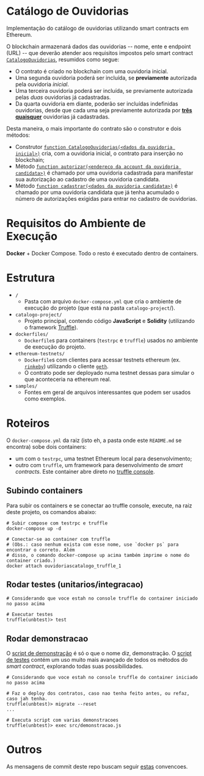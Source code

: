 # Catálogo de Ouvidorias

Implementação do catálogo de ouvidorias utilizando smart contracts em Ethereum.

O blockchain armazenará dados das ouvidorias -- nome, ente e endpoint (URL) -- que deverão atender aos requisitos
impostos pelo smart contract [`CatalogoOuvidorias`](catalogo-project/contracts/CatalogoOuvidorias.sol), resumidos como segue:

- O contrato é criado no blockchain com uma ouvidoria inicial.
- Uma segunda ouvidoria poderá ser incluída, se **previamente** autorizada pela ouvidoria _inicial_.
- Uma terceira ouvidoria poderá ser incluída, se previamente autorizada pelas _duas_ ouvidorias já cadastradas.
- Da quarta ouvidoria em diante, poderão ser incluídas indefinidas ouvidorias, desde que cada uma seja previamente
 autorizada por [**três quaisquer**](catalogo-project/contracts/CatalogoOuvidorias.sol#L9) ouvidorias já cadastradas.

Desta maneira, o mais importante do contrato são o construtor e dois métodos:
- Construtor [`function CatalogoOuvidorias(<dados da ouvidoria inicial>)`](catalogo-project/contracts/CatalogoOuvidorias.sol#L42) cria, com a ouvidoria inicial, o contrato para
 inserção no blockchain;
- Método [`function autorizar(<endereco da account da ouvidoria candidata>)`](catalogo-project/contracts/CatalogoOuvidorias.sol#L89) é chamado por uma ouvidoria cadastrada para manifestar
 sua autorização ao cadastro de uma ouvidoria candidata.
- Método [`function cadastrar(<dados da ouvidoria candidata>)`](catalogo-project/contracts/CatalogoOuvidorias.sol#L115) é chamado por uma ouvidoria candidata que já tenha acumulado
 o número de autorizações exigidas para entrar no cadastro de ouvidorias.

# Requisitos do Ambiente de Execução

**Docker** + Docker Compose. Todo o resto é executado dentro de containers.

# Estrutura

- `/`
    - Pasta com arquivo `docker-compose.yml` que cria o ambiente de execução do projeto (que está na pasta `catalogo-project`/).
- `catalogo-project/`
    - Projeto principal, contendo código **JavaScript** e **Solidity** (utilizando o framework [Truffle](https://github.com/trufflesuite/truffle)).
- `dockerfiles/`
    - `Dockerfile`s para containers (`testrpc` e `truffle`) usados no ambiente de execução do projeto.
- `ethereum-testnets/`
    - `Dockerfile`s com clientes para acessar testnets ethereum (ex. [`rinkeby`](https://www.rinkeby.io/)) utilizando o cliente [`geth`](https://github.com/ethereum/go-ethereum/wiki/geth).
    - O contrato pode ser deployado numa testnet dessas para simular o que aconteceria na ethereum real.
- `samples/`
    - Fontes em geral de arquivos interessantes que podem ser usados como exemplos.


# Roteiros

O `docker-compose.yml` da raiz (isto eh, a pasta onde este `README.md` se encontra) sobe dois containers:
 
- um com o `testrpc`, uma testnet Ethereum local para desenvolvimento;
- outro com `truffle`, um framework para desenvolvimento de *smart contracts*. Este container abre direto no [truffle console](http://truffleframework.com/docs/getting_started/console).

## Subindo containers

Para subir os containers e se conectar ao truffle console, execute, na raiz deste projeto, os comandos abaixo:

```shell
# Subir compose com testrpc e truffle
docker-compose up -d

# Conectar-se ao container com truffle
# (Obs.: caso nenhum exista com esse nome, use `docker ps` para encontrar o correto. Além
# disso, o comando docker-compose up acima também imprime o nome do container criado.)
docker attach ouvidoriascatalogo_truffle_1
```

## Rodar testes (unitarios/integracao)

```shell
# Considerando que voce estah no console truffle do container iniciado no passo acima

# Executar testes
truffle(unbtest)> test
```

## Rodar demonstracao

O [script de demonstração](catalogo-project/src/demonstracao.js) é só o que o nome diz, demonstração. O [script de testes](catalogo-project/test/CatalogoOuvidorias.test.js) contém um uso muito mais avançado
 de todos os métodos do _smart contract_, explorando todas suas possibilidades.

```shell
# Considerando que voce estah no console truffle do container iniciado no passo acima

# Faz o deploy dos contratos, caso nao tenha feito antes, ou refaz, caso jah tenha.
truffle(unbtest)> migrate --reset
...

# Executa script com varias demonstracoes
truffle(unbtest)> exec src/demonstracao.js
```


# Outros

As mensagens de commit deste repo buscam seguir [estas](http://karma-runner.github.io/1.0/dev/git-commit-msg.html) convencoes.
